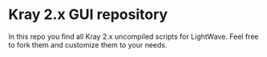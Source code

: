 Kray 2.x GUI repository
=======================

In this repo you find all Kray 2.x uncompiled scripts for LightWave. Feel free to fork them and customize them to your needs.
